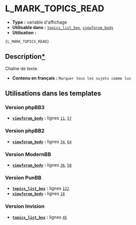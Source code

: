 # L_MARK_TOPICS_READ
* __Type__ __:__ variable d'affichage
* __Utilisable dans__ __:__ [`topics_list_box`](../tpl/topics_list_box.md#readme), [`viewforum_body`](../tpl/viewforum_body.md#readme)
* __Utilisation__ __:__

```smarty
{L_MARK_TOPICS_READ}
```

## Description[*](https://fa-tvars.appspot.com/var/L_MARK_TOPICS_READ)
Chaîne de texte.

* __Contenu en français :__ `Marquer tous les sujets comme lus`

## Utilisations dans les templates

### Version phpBB3
* __[`viewforum_body`](../tpl/viewforum_body.md#readme)__ __:__ lignes [`11`](../src/prosilver/viewforum_body.tpl#L11), [`57`](../src/prosilver/viewforum_body.tpl#L57)

### Version phpBB2
* __[`viewforum_body`](../tpl/viewforum_body.md#readme)__ __:__ lignes [`34`](../src/subsilver/viewforum_body.tpl#L34), [`64`](../src/subsilver/viewforum_body.tpl#L64)

### Version ModernBB
* __[`viewforum_body`](../tpl/viewforum_body.md#readme)__ __:__ lignes [`36`](../src/modernbb/viewforum_body.tpl#L36), [`58`](../src/modernbb/viewforum_body.tpl#L58)

### Version PunBB
* __[`topics_list_box`](../tpl/topics_list_box.md#readme)__ __:__ lignes [`122`](../src/punbb/topics_list_box.tpl#L122)
* __[`viewforum_body`](../tpl/viewforum_body.md#readme)__ __:__ lignes [`18`](../src/punbb/viewforum_body.tpl#L18)

### Version Invision
* __[`topics_list_box`](../tpl/topics_list_box.md#readme)__ __:__ lignes [`45`](../src/invision/topics_list_box.tpl#L45)

